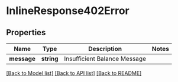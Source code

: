 # InlineResponse402Error

## Properties
Name | Type | Description | Notes
------------ | ------------- | ------------- | -------------
**message** | **string** | Insufficient Balance Message | 

[[Back to Model list]](../README.md#documentation-for-models) [[Back to API list]](../README.md#documentation-for-api-endpoints) [[Back to README]](../README.md)


